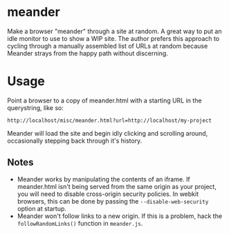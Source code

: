 meander
=======

Make a browser "meander" through a site at random.  A great way to put an idle monitor to use to show a WIP site.  The author prefers this approach to cycling through a manually assembled list of URLs at random because Meander strays from the happy path without discerning.

Usage
=====
Point a browser to a copy of meander.html with a starting URL in the querystring, like so:

	http://localhost/misc/meander.html?url=http://localhost/my-project

Meander will load the site and begin idly clicking and scrolling around, occasionally stepping back through it's history.

Notes
-----
* Meander works by manipulating the contents of an iframe.  If meander.html isn't being served from the same origin as your project, you will need to disable cross-origin security policies.  In webkit browsers, this can be done by passing the `--disable-web-security` option at startup. 
* Meander won't follow links to a new origin.  If this is a problem, hack the `followRandomLinks()` function in `meander.js`.


